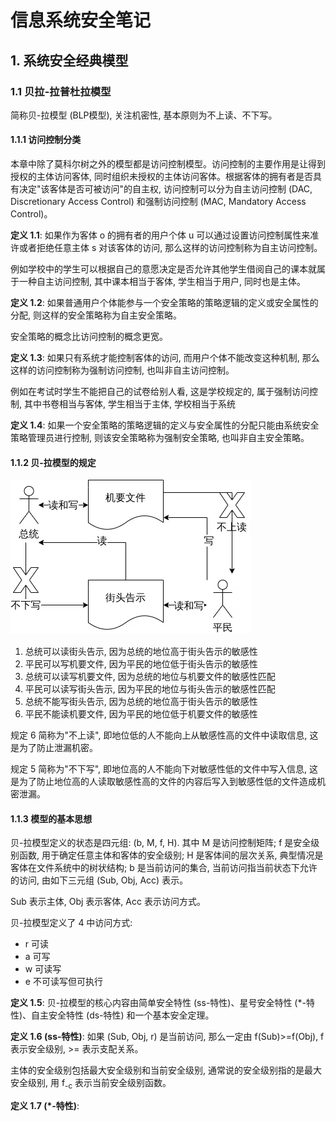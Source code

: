 # 信息系统安全笔记


## 1. 系统安全经典模型
### 1.1 贝拉-拉普杜拉模型
简称贝-拉模型 (BLP模型), 关注机密性, 基本原则为不上读、不下写。

#### 1.1.1 访问控制分类
本章中除了莫科尔树之外的模型都是访问控制模型。访问控制的主要作用是让得到授权的主体访问客体, 同时组织未授权的主体访问客体。根据客体的拥有者是否具有决定"该客体是否可被访问"的自主权, 访问控制可以分为自主访问控制 (DAC, Discretionary Access Control) 和强制访问控制 (MAC, Mandatory Access Control)。

**定义 1.1**: 如果作为客体 o 的拥有者的用户个体 u 可以通过设置访问控制属性来准许或者拒绝任意主体 s 对该客体的访问, 那么这样的访问控制称为自主访问控制。

例如学校中的学生可以根据自己的意愿决定是否允许其他学生借阅自己的课本就属于一种自主访问控制, 其中课本相当于客体, 学生相当于用户, 同时也是主体。

**定义 1.2**: 如果普通用户个体能参与一个安全策略的策略逻辑的定义或安全属性的分配, 则这样的安全策略称为自主安全策略。

安全策略的概念比访问控制的概念更宽。

**定义 1.3**: 如果只有系统才能控制客体的访问, 而用户个体不能改变这种机制, 那么这样的访问控制称为强制访问控制, 也叫非自主访问控制。

例如在考试时学生不能把自己的试卷给别人看, 这是学校规定的, 属于强制访问控制, 其中书卷相当与客体, 学生相当于主体, 学校相当于系统

**定义 1.4**: 如果一个安全策略的策略逻辑的定义与安全属性的分配只能由系统安全策略管理员进行控制, 则该安全策略称为强制安全策略, 也叫非自主安全策略。

#### 1.1.2 贝-拉模型的规定
![](/images/信息系统安全/贝-拉模型的规定.webp)

1. 总统可以读街头告示, 因为总统的地位高于街头告示的敏感性
2. 平民可以写机要文件, 因为平民的地位低于街头告示的敏感性
3. 总统可以读写机要文件, 因为总统的地位与机要文件的敏感性匹配
4. 平民可以读写街头告示, 因为平民的地位与街头告示的敏感性匹配
5. 总统不能写街头告示, 因为总统的地位高于街头告示的敏感性
6. 平民不能读机要文件, 因为平民的地位低于机要文件的敏感性

规定 6 简称为"不上读", 即地位低的人不能向上从敏感性高的文件中读取信息, 这是为了防止泄漏机密。

规定 5 简称为"不下写", 即地位高的人不能向下对敏感性低的文件中写入信息, 这是为了防止地位高的人读取敏感性高的文件的内容后写入到敏感性低的文件造成机密泄漏。

#### 1.1.3 模型的基本思想
贝-拉模型定义的状态是四元组: (b, M, f, H). 其中 M 是访问控制矩阵; f 是安全级别函数, 用于确定任意主体和客体的安全级别; H 是客体间的层次关系, 典型情况是客体在文件系统中的树状结构; b 是当前访问的集合, 当前访问指当前状态下允许的访问, 由如下三元组 (Sub, Obj, Acc) 表示。

Sub 表示主体, Obj 表示客体, Acc 表示访问方式。

贝-拉模型定义了 4 中访问方式:
- r 可读
- a 可写
- w 可读写
- e 不可读写但可执行

**定义 1.5**: 贝-拉模型的核心内容由简单安全特性 (ss-特性)、星号安全特性 (*-特性)、自主安全特性 (ds-特性) 和一个基本安全定理。

**定义 1.6 (ss-特性)**: 如果 (Sub, Obj, r) 是当前访问, 那么一定由 f(Sub)>=f(Obj), f 表示安全级别, >= 表示支配关系。

主体的安全级别包括最大安全级别和当前安全级别, 通常说的安全级别指的是最大安全级别, 用 f<sub>-c</sub> 表示当前安全级别函数。

**定义 1.7 (*-特性)**:


